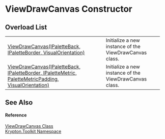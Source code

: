 # ViewDrawCanvas Constructor


## Overload List
<table>
<tr>
<td><a href="27528dca-7ec4-acbc-e2db-0227d38fee97.md">ViewDrawCanvas(IPaletteBack, IPaletteBorder, VisualOrientation)</a></td>
<td>Initialize a new instance of the ViewDrawCanvas class.</td></tr>
<tr>
<td><a href="8abe5369-ae4f-99d7-cb63-d65b0143e09d.md">ViewDrawCanvas(IPaletteBack, IPaletteBorder, IPaletteMetric, PaletteMetricPadding, VisualOrientation)</a></td>
<td>Initialize a new instance of the ViewDrawCanvas class.</td></tr>
</table>

## See Also


#### Reference
<a href="3837f426-0dcf-e021-7772-768db5beea4e.md">ViewDrawCanvas Class</a>  
<a href="79d2eac2-21f4-54ff-7552-b20c33c30600.md">Krypton.Toolkit Namespace</a>  
